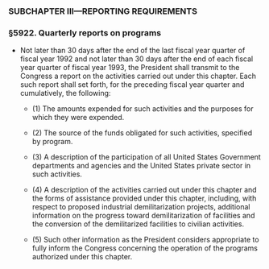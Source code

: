 ### SUBCHAPTER III—REPORTING REQUIREMENTS

### §5922. Quarterly reports on programs
* Not later than 30 days after the end of the last fiscal year quarter of fiscal year 1992 and not later than 30 days after the end of each fiscal year quarter of fiscal year 1993, the President shall transmit to the Congress a report on the activities carried out under this chapter. Each such report shall set forth, for the preceding fiscal year quarter and cumulatively, the following:

  * (1) The amounts expended for such activities and the purposes for which they were expended.

  * (2) The source of the funds obligated for such activities, specified by program.

  * (3) A description of the participation of all United States Government departments and agencies and the United States private sector in such activities.

  * (4) A description of the activities carried out under this chapter and the forms of assistance provided under this chapter, including, with respect to proposed industrial demilitarization projects, additional information on the progress toward demilitarization of facilities and the conversion of the demilitarized facilities to civilian activities.

  * (5) Such other information as the President considers appropriate to fully inform the Congress concerning the operation of the programs authorized under this chapter.